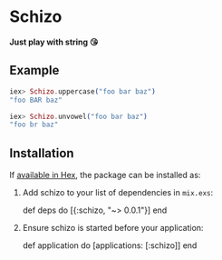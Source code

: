 # Schizo

**Just play with string :kissing_heart:**

## Example

```elixir
iex> Schizo.uppercase("foo bar baz")
"foo BAR baz"

iex> Schizo.unvowel("foo bar baz")
"foo br baz"
```

## Installation

If [available in Hex](https://hex.pm/docs/publish), the package can be installed as:

  1. Add schizo to your list of dependencies in `mix.exs`:

        def deps do
          [{:schizo, "~> 0.0.1"}]
        end

  2. Ensure schizo is started before your application:

        def application do
          [applications: [:schizo]]
        end
